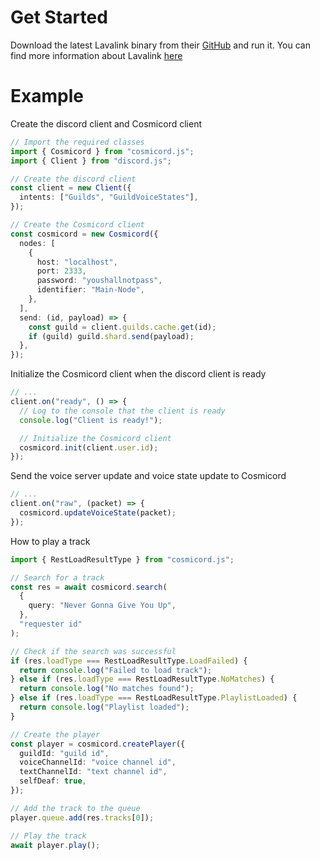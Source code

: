 # Get Started

Download the latest Lavalink binary from their [GitHub](https://github.com/lavalink-devs/Lavalink/releases) and run it. You can find more information about Lavalink [here](https://github.com/lavalink-devs/Lavalink)

# Example

Create the discord client and Cosmicord client

```ts
// Import the required classes
import { Cosmicord } from "cosmicord.js";
import { Client } from "discord.js";

// Create the discord client
const client = new Client({
  intents: ["Guilds", "GuildVoiceStates"],
});

// Create the Cosmicord client
const cosmicord = new Cosmicord({
  nodes: [
    {
      host: "localhost",
      port: 2333,
      password: "youshallnotpass",
      identifier: "Main-Node",
    },
  ],
  send: (id, payload) => {
    const guild = client.guilds.cache.get(id);
    if (guild) guild.shard.send(payload);
  },
});
```

Initialize the Cosmicord client when the discord client is ready

```ts
// ...
client.on("ready", () => {
  // Log to the console that the client is ready
  console.log("Client is ready!");

  // Initialize the Cosmicord client
  cosmicord.init(client.user.id);
});
```

Send the voice server update and voice state update to Cosmicord

```ts
// ...
client.on("raw", (packet) => {
  cosmicord.updateVoiceState(packet);
});
```

How to play a track

```ts
import { RestLoadResultType } from "cosmicord.js";

// Search for a track
const res = await cosmicord.search(
  {
    query: "Never Gonna Give You Up",
  },
  "requester id"
);

// Check if the search was successful
if (res.loadType === RestLoadResultType.LoadFailed) {
  return console.log("Failed to load track");
} else if (res.loadType === RestLoadResultType.NoMatches) {
  return console.log("No matches found");
} else if (res.loadType === RestLoadResultType.PlaylistLoaded) {
  return console.log("Playlist loaded");
}

// Create the player
const player = cosmicord.createPlayer({
  guildId: "guild id",
  voiceChannelId: "voice channel id",
  textChannelId: "text channel id",
  selfDeaf: true,
});

// Add the track to the queue
player.queue.add(res.tracks[0]);

// Play the track
await player.play();
```
